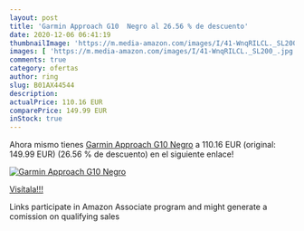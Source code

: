 ```yaml
---
layout: post
title: 'Garmin Approach G10  Negro al 26.56 % de descuento'
date: 2020-12-06 06:41:19
thumbnailImage: 'https://m.media-amazon.com/images/I/41-WnqRILCL._SL200_.jpg'
images: [ 'https://m.media-amazon.com/images/I/41-WnqRILCL._SL200_.jpg' ]
comments: true
category: ofertas
author: ring
slug: B01AX44544
description:
actualPrice: 110.16 EUR
comparePrice: 149.99 EUR
inStock: true
---
```


Ahora mismo tienes [Garmin Approach G10  Negro](https://www.amazon.es/dp/B01AX44544/?tag=tolees-21) a 110.16 EUR (original: 149.99 EUR) (26.56 %  de descuento) en el siguiente enlace!

[![Garmin Approach G10  Negro](https://m.media-amazon.com/images/I/41-WnqRILCL._SL200_.jpg)](https://www.amazon.es/dp/B01AX44544/?tag=tolees-21)

[Visítala!!!](https://www.amazon.es/dp/B01AX44544/?tag=tolees-21)

Links participate in Amazon Associate program and might generate a comission on qualifying sales
